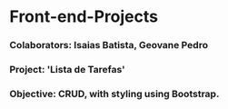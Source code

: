 # Front-end-Projects


### Colaborators: Isaias Batista, Geovane Pedro
### Project: 'Lista de Tarefas'
### Objective: CRUD, with styling using Bootstrap.
